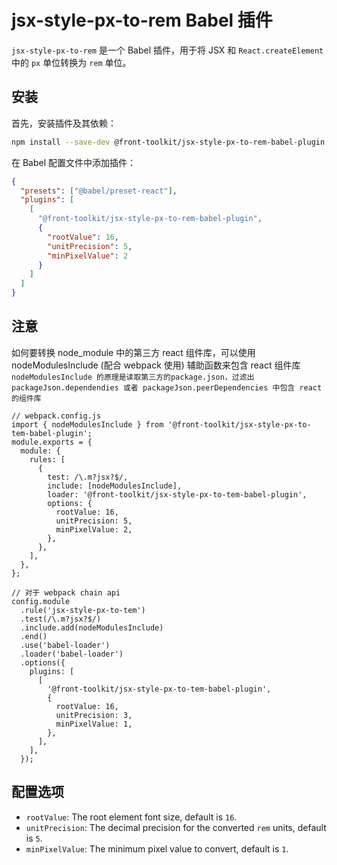 # jsx-style-px-to-rem Babel 插件

`jsx-style-px-to-rem` 是一个 Babel 插件，用于将 JSX 和 `React.createElement` 中的 `px` 单位转换为 `rem` 单位。

## 安装

首先，安装插件及其依赖：

```sh
npm install --save-dev @front-toolkit/jsx-style-px-to-rem-babel-plugin @babel/core @babel/preset-react
```

在 Babel 配置文件中添加插件：

```json
{
  "presets": ["@babel/preset-react"],
  "plugins": [
    [
      "@front-toolkit/jsx-style-px-to-rem-babel-plugin",
      {
        "rootValue": 16,
        "unitPrecision": 5,
        "minPixelValue": 2
      }
    ]
  ]
}
```

## 注意

如何要转换 node_module 中的第三方 react 组件库，可以使用 nodeModulesInclude (配合 webpack 使用) 辅助函数来包含 react 组件库
`nodeModulesInclude 的原理是读取第三方的package.json，过滤出packageJson.dependendies 或者 packageJson.peerDependencies 中包含 react 的组件库`

```tsx
// webpack.config.js
import { nodeModulesInclude } from '@front-toolkit/jsx-style-px-to-tem-babel-plugin';
module.exports = {
  module: {
    rules: [
      {
        test: /\.m?jsx?$/,
        include: [nodeModulesInclude],
        loader: '@front-toolkit/jsx-style-px-to-tem-babel-plugin',
        options: {
          rootValue: 16,
          unitPrecision: 5,
          minPixelValue: 2,
        },
      },
    ],
  },
};

// 对于 webpack chain api
config.module
  .rule('jsx-style-px-to-tem')
  .test(/\.m?jsx?$/)
  .include.add(nodeModulesInclude)
  .end()
  .use('babel-loader')
  .loader('babel-loader')
  .options({
    plugins: [
      [
        '@front-toolkit/jsx-style-px-to-tem-babel-plugin',
        {
          rootValue: 16,
          unitPrecision: 3,
          minPixelValue: 1,
        },
      ],
    ],
  });
```

## 配置选项

- `rootValue`: The root element font size, default is `16`.
- `unitPrecision`: The decimal precision for the converted `rem` units, default is `5`.
- `minPixelValue`: The minimum pixel value to convert, default is `1`.
